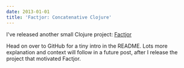 ```yaml
---
date: 2013-01-01
title: 'Factjor: Concatenative Clojure'
---
```


I've released another small Clojure project:
[Factjor](https://github.com/brandonbloom/factjor)

Head on over to GitHub for a tiny intro in the README. Lots more explanation
and context will follow in a future post, after I release the project that
motivated Factjor.
